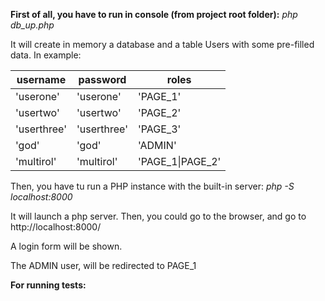 **First of all, you have to run in console (from project root folder):**
*php db_up.php*

It will create in memory a database and a table Users with some pre-filled data. In example:

|username    |   password    |   roles|
|----------- |-----------|----------|
|'userone'   |   'userone'   |   'PAGE_1'|
|'usertwo'   |   'usertwo'   |   'PAGE_2'|
|'userthree' |   'userthree' |   'PAGE_3'|
|'god'       |   'god'       |   'ADMIN'|
|'multirol'  |   'multirol'  |   'PAGE_1\|PAGE_2'|


Then, you have tu run a PHP instance with the built-in server:
*php -S localhost:8000*

It will launch a php server. Then, you could go to the browser, and go to http://localhost:8000/

A login form will be shown.

The ADMIN user, will be redirected to PAGE_1

**For running tests:**
